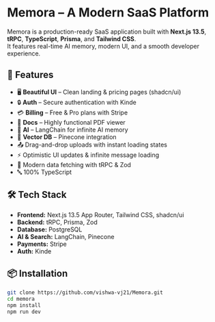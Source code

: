 # Memora – A Modern SaaS Platform

Memora is a production-ready SaaS application built with **Next.js 13.5**, **tRPC**, **TypeScript**, **Prisma**, and **Tailwind CSS**.  
It features real-time AI memory, modern UI, and a smooth developer experience.

## 🚀 Features

- 🖥 **Beautiful UI** – Clean landing & pricing pages (shadcn/ui)
- 🔒 **Auth** – Secure authentication with Kinde
- 💳 **Billing** – Free & Pro plans with Stripe
- 📄 **Docs** – Highly functional PDF viewer
- 🧠 **AI** – LangChain for infinite AI memory
- 🌲 **Vector DB** – Pinecone integration
- 📤 Drag-and-drop uploads with instant loading states
- ⚡ Optimistic UI updates & infinite message loading
- 🔧 Modern data fetching with tRPC & Zod
- 🔤 100% TypeScript

## 🛠 Tech Stack

- **Frontend:** Next.js 13.5 App Router, Tailwind CSS, shadcn/ui
- **Backend:** tRPC, Prisma, Zod
- **Database:** PostgreSQL
- **AI & Search:** LangChain, Pinecone
- **Payments:** Stripe
- **Auth:** Kinde

## 📦 Installation

```bash
git clone https://github.com/vishwa-vj21/Memora.git
cd memora
npm install
npm run dev
```
